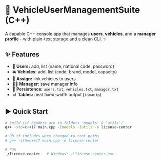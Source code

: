 # 🚗 VehicleUserManagementSuite (C++)

A capable C++ console app that manages **users**, **vehicles**, and a **manager profile** - with plain-text storage and a clean CLI. ✨

## ✨ Features
- 👤 **Users:** add, list (name, national code, password)
- 🚘 **Vehicles:** add, list (code, brand, model, capacity)
- 🔗 **Assign:** link vehicles to users
- 🧑‍💼 **Manager:** save manager info
- 💾 **Persistence:** `users.txt`, `vehicles.txt`, `manager.txt`
- 📊 **Tables:** neat fixed-width output (`iomanip`)

## ▶️ Quick Start
```bash
# build (if headers are in folders 'models' & 'utils')
g++ -std=c++17 main.cpp -Imodels -Iutils -o license-center

# OR if includes were changed to root paths
# g++ -std=c++17 main.cpp -o license-center

# run
./license-center   # Windows: .\license-center.exe
